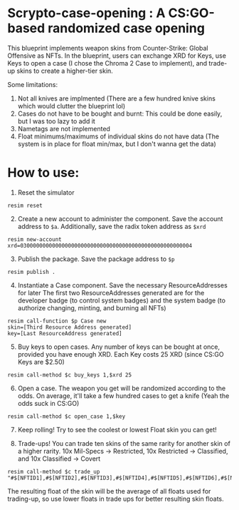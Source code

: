 # Scrypto-case-opening : A CS:GO-based randomized case opening

This blueprint implements weapon skins from Counter-Strike: Global Offensive as NFTs. In the blueprint, users can exchange XRD for Keys, use Keys to open a case (I chose the Chroma 2 Case to implement), and trade-up skins to create a higher-tier skin. 

Some limitations: 
1. Not all knives are implmented (There are a few hundred knive skins which would clutter the blueprint lol)
2. Cases do not have to be bought and burnt: This could be done easily, but I was too lazy to add it 
3. Nametags are not implemented
4. Float minimums/maximums of individual skins do not have data (The system is in place for float min/max, but I don't wanna get the data)

# How to use:
1. Reset the simulator
```
resim reset
```
2. Create a new account to administer the component. Save the account address to `$a`. Additionally, save the radix token address as `$xrd`
```
resim new-account
xrd=030000000000000000000000000000000000000000000000000004
```
3. Publish the package. Save the package address to `$p`
```
resim publish .
```
4. Instantiate a Case component. 
  Save the necessary ResourceAddresses for later 
  The first two ResourceAddresses generated are for the developer badge (to control system badges)
  and the system badge (to authorize changing, minting, and burning all NFTs)
```
resim call-function $p Case new
skin=[Third Resource Address generated]
key=[Last ResourceAddress generated]
```
5. Buy keys to open cases. Any number of keys can be bought at once, provided you have enough XRD. Each Key costs 25 XRD (since CS:GO Keys are $2.50)
```
resim call-method $c buy_keys 1,$xrd 25
```
6. Open a case. The weapon you get will be randomized according to the odds. On average, it'll take a few hundred cases to get a knife (Yeah the odds suck in CS:GO)
```
resim call-method $c open_case 1,$key
```
7. Keep rolling! Try to see the coolest or lowest Float skin you can get!

8. Trade-ups! You can trade ten skins of the same rarity for another skin of a higher rarity. 10x Mil-Specs -> Restricted, 10x Restricted -> Classified, and 10x Classified -> Covert
```
resim call-method $c trade_up "#$[NFTID1],#$[NFTID2],#$[NFTID3],#$[NFTID4],#$[NFTID5],#$[NFTID6],#$[NFTID7],#$[NFTID8],#$[NFTID9],#$[NFTID10],$skin"
```

The resulting float of the skin will be the average of all floats used for trading-up, so use lower floats in trade ups for better resulting skin floats.
